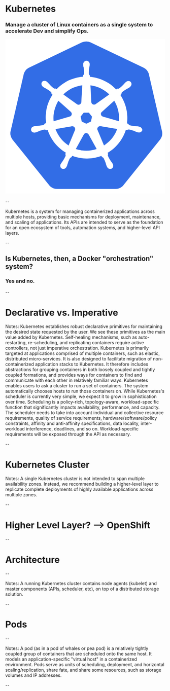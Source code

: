 # Kubernetes
### Manage a cluster of Linux containers as a single system to accelerate Dev and simplify Ops.

![Kubernetes Logo](../images/kubernetes/logo.png)

--

Kubernetes is a system for managing containerized applications across multiple hosts, providing basic mechanisms for deployment, maintenance, and scaling of applications. Its APIs are intended to serve as the foundation for an open ecosystem of tools, automation systems, and higher-level API layers.

--

## Is Kubernetes, then, a Docker "orchestration" system?
### Yes and no.

--

#  Declarative vs. Imperative

Notes:
Kubernetes establishes robust declarative primitives for maintaining the desired state requested by the user. We see these primitives as the main value added by Kubernetes. Self-healing mechanisms, such as auto-restarting, re-scheduling, and replicating containers require active controllers, not just imperative orchestration.
Kubernetes is primarily targeted at applications comprised of multiple containers, such as elastic, distributed micro-services. It is also designed to facilitate migration of non-containerized application stacks to Kubernetes. It therefore includes abstractions for grouping containers in both loosely coupled and tightly coupled formations, and provides ways for containers to find and communicate with each other in relatively familiar ways.
Kubernetes enables users to ask a cluster to run a set of containers. The system automatically chooses hosts to run those containers on. While Kubernetes's scheduler is currently very simple, we expect it to grow in sophistication over time. Scheduling is a policy-rich, topology-aware, workload-specific function that significantly impacts availability, performance, and capacity. The scheduler needs to take into account individual and collective resource requirements, quality of service requirements, hardware/software/policy constraints, affinity and anti-affinity specifications, data locality, inter-workload interference, deadlines, and so on. Workload-specific requirements will be exposed through the API as necessary.

--

# Kubernetes Cluster

Notes:
A single Kubernetes cluster is not intended to span multiple availability zones. Instead, we recommend building a higher-level layer to replicate complete deployments of highly available applications across multiple zones.

--

# Higher Level Layer? --> OpenShift

--

# Architecture

--

<!-- .slide: data-background="../images/kubernetes/architecture.png" -->

Notes:
A running Kubernetes cluster contains node agents (kubelet) and master components (APIs, scheduler, etc), on top of a distributed storage solution.

--

# Pods

--

<!-- .slide: data-background="../images/kubernetes/architecture_pods.png" -->

Notes:
A pod (as in a pod of whales or pea pod) is a relatively tightly coupled group of containers that are scheduled onto the same host. It models an application-specific "virtual host" in a containerized environment. Pods serve as units of scheduling, deployment, and horizontal scaling/replication, share fate, and share some resources, such as storage volumes and IP addresses.

--
